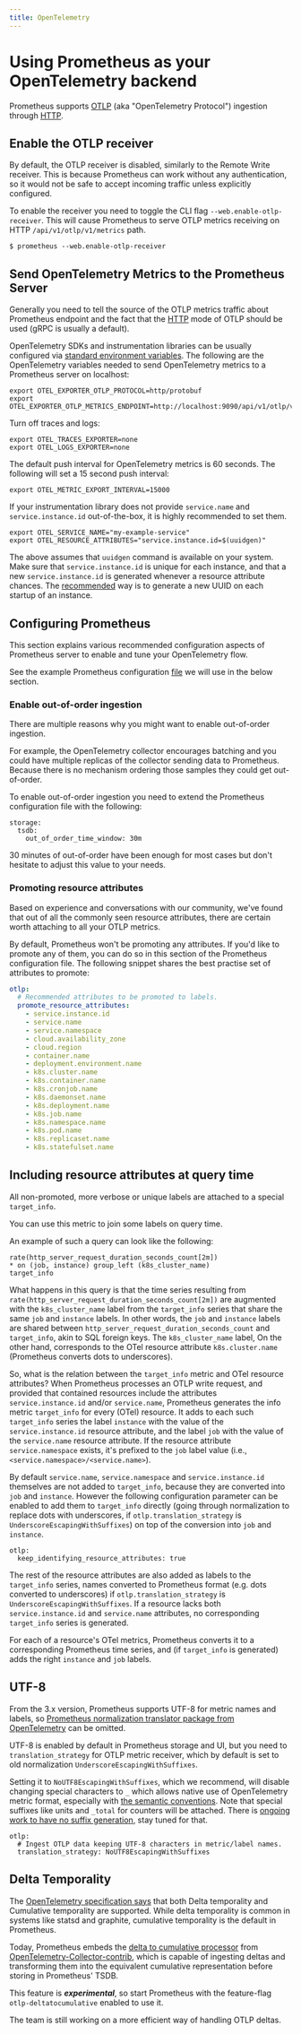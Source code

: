```yaml
---
title: OpenTelemetry
---
```


# Using Prometheus as your OpenTelemetry backend

Prometheus supports [OTLP](https://opentelemetry.io/docs/specs/otlp) (aka "OpenTelemetry Protocol") ingestion through [HTTP](https://opentelemetry.io/docs/specs/otlp/#otlphttp).

## Enable the OTLP receiver

By default, the OTLP receiver is disabled, similarly to the Remote Write receiver.
This is because Prometheus can work without any authentication, so it would not be
safe to accept incoming traffic unless explicitly configured.

To enable the receiver you need to toggle the CLI flag `--web.enable-otlp-receiver`. 
This will cause Prometheus to serve OTLP metrics receiving on HTTP `/api/v1/otlp/v1/metrics` path. 

```shell
$ prometheus --web.enable-otlp-receiver
```

## Send OpenTelemetry Metrics to the Prometheus Server

Generally you need to tell the source of the OTLP metrics traffic about Prometheus endpoint and the fact that the
[HTTP](https://opentelemetry.io/docs/specs/otlp/#otlphttp) mode of OTLP should be used (gRPC is usually a default).

OpenTelemetry SDKs and instrumentation libraries can be usually configured via [standard environment variables](https://opentelemetry.io/docs/languages/sdk-configuration/). The following are the OpenTelemetry variables needed to send OpenTelemetry metrics to a Prometheus server on localhost:

```shell
export OTEL_EXPORTER_OTLP_PROTOCOL=http/protobuf
export OTEL_EXPORTER_OTLP_METRICS_ENDPOINT=http://localhost:9090/api/v1/otlp/v1/metrics
```

Turn off traces and logs:

```shell
export OTEL_TRACES_EXPORTER=none
export OTEL_LOGS_EXPORTER=none
```

The default push interval for OpenTelemetry metrics is 60 seconds. The following will set a 15 second push interval:

```shell
export OTEL_METRIC_EXPORT_INTERVAL=15000
```

If your instrumentation library does not provide `service.name` and `service.instance.id` out-of-the-box, it is highly recommended to set them.

```shell
export OTEL_SERVICE_NAME="my-example-service"
export OTEL_RESOURCE_ATTRIBUTES="service.instance.id=$(uuidgen)"
```

The above assumes that `uuidgen` command is available on your system. Make sure that `service.instance.id` is unique for each instance, and that a new `service.instance.id` is generated whenever a resource attribute chances. The [recommended](https://github.com/open-telemetry/semantic-conventions/tree/main/docs/resource) way is to generate a new UUID on each startup of an instance.

## Configuring Prometheus

This section explains various recommended configuration aspects of Prometheus server to enable and tune your OpenTelemetry flow.

See the example Prometheus configuration [file](https://github.com/prometheus/prometheus/blob/main/documentation/examples/prometheus-otlp.yml)
we will use in the below section.

### Enable out-of-order ingestion

There are multiple reasons why you might want to enable out-of-order ingestion.

For example, the OpenTelemetry collector encourages batching and you could have multiple replicas of the collector sending data to Prometheus. Because there is no mechanism ordering those samples they could get out-of-order.

To enable out-of-order ingestion you need to extend the Prometheus configuration file with the following:

```shell
storage:
  tsdb:
    out_of_order_time_window: 30m
```

30 minutes of out-of-order have been enough for most cases but don't hesitate to adjust this value to your needs.

### Promoting resource attributes

Based on experience and conversations with our community, we've found that out of all the commonly seen resource attributes,
there are certain worth attaching to all your OTLP metrics.

By default, Prometheus won't be promoting any attributes. If you'd like to promote any
of them, you can do so in this section of the Prometheus configuration file. The following
snippet shares the best practise set of attributes to promote:

```yaml
otlp:
  # Recommended attributes to be promoted to labels.
  promote_resource_attributes:
    - service.instance.id
    - service.name
    - service.namespace
    - cloud.availability_zone
    - cloud.region
    - container.name
    - deployment.environment.name
    - k8s.cluster.name
    - k8s.container.name
    - k8s.cronjob.name
    - k8s.daemonset.name
    - k8s.deployment.name
    - k8s.job.name
    - k8s.namespace.name
    - k8s.pod.name
    - k8s.replicaset.name
    - k8s.statefulset.name
```

## Including resource attributes at query time

All non-promoted, more verbose or unique labels are attached to a special `target_info`.

You can use this metric to join some labels on query time.

An example of such a query can look like the following:

```promql
rate(http_server_request_duration_seconds_count[2m])
* on (job, instance) group_left (k8s_cluster_name)
target_info
```

What happens in this query is that the time series resulting from `rate(http_server_request_duration_seconds_count[2m])` are augmented with the `k8s_cluster_name` label from the `target_info` series that share the same `job` and `instance` labels.
In other words, the `job` and `instance` labels are shared between `http_server_request_duration_seconds_count` and `target_info`, akin to SQL foreign keys.
The `k8s_cluster_name` label, On the other hand, corresponds to the OTel resource attribute `k8s.cluster.name` (Prometheus converts dots to underscores).

So, what is the relation between the `target_info` metric and OTel resource attributes?
When Prometheus processes an OTLP write request, and provided that contained resources include the attributes `service.instance.id` and/or `service.name`, Prometheus generates the info metric `target_info` for every (OTel) resource.
It adds to each such `target_info` series the label `instance` with the value of the `service.instance.id` resource attribute, and the label `job` with the value of the `service.name` resource attribute.
If the resource attribute `service.namespace` exists, it's prefixed to the `job` label value (i.e., `<service.namespace>/<service.name>`).

By default `service.name`, `service.namespace` and `service.instance.id` themselves are not added to `target_info`, because they are converted into `job` and `instance`. However the following configuration parameter can be enabled to add them to `target_info` directly (going through normalization to replace dots with underscores, if `otlp.translation_strategy` is `UnderscoreEscapingWithSuffixes`) on top of the conversion into `job` and `instance`.

```
otlp:
  keep_identifying_resource_attributes: true
```

The rest of the resource attributes are also added as labels to the `target_info` series, names converted to Prometheus format (e.g. dots converted to underscores) if `otlp.translation_strategy` is `UnderscoreEscapingWithSuffixes`.
If a resource lacks both `service.instance.id` and `service.name` attributes, no corresponding `target_info` series is generated.

For each of a resource's OTel metrics, Prometheus converts it to a corresponding Prometheus time series, and (if `target_info` is generated) adds the right `instance` and `job` labels.

## UTF-8

From the 3.x version, Prometheus supports UTF-8 for metric names and labels, so [Prometheus normalization translator package from OpenTelemetry](https://github.com/open-telemetry/opentelemetry-collector-contrib/tree/main/pkg/translator/prometheus) can be omitted.

UTF-8 is enabled by default in Prometheus storage and UI, but you need to `translation_strategy` for OTLP metric receiver, which by default is set to old normalization `UnderscoreEscapingWithSuffixes`.

Setting it to `NoUTF8EscapingWithSuffixes`, which we recommend, will disable changing special characters to `_` which allows native use of OpenTelemetry metric format, especially with [the semantic conventions](https://opentelemetry.io/docs/specs/semconv/general/metrics/). Note that special suffixes like units and `_total` for counters will be attached. There is [ongoing work to have no suffix generation](https://github.com/prometheus/proposals/pull/39), stay tuned for that. 

```
otlp:
  # Ingest OTLP data keeping UTF-8 characters in metric/label names.
  translation_strategy: NoUTF8EscapingWithSuffixes
```

## Delta Temporality

The [OpenTelemetry specification says](https://opentelemetry.io/docs/specs/otel/metrics/data-model/#temporality) that both Delta temporality and Cumulative temporality are supported. While delta temporality is common in systems like statsd and graphite, cumulative temporality is the default in Prometheus.

Today, Prometheus embeds the [delta to cumulative processor](https://github.com/open-telemetry/opentelemetry-collector-contrib/tree/main/processor/deltatocumulativeprocessor) from [OpenTelemetry-Collector-contrib](https://github.com/open-telemetry/opentelemetry-collector-contrib), which is capable of ingesting deltas and transforming them into the equivalent cumulative representation before storing in Prometheus' TSDB.

This feature is ***experimental***, so start Prometheus with the feature-flag `otlp-deltatocumulative` enabled to use it.

The team is still working on a more efficient way of handling OTLP deltas.